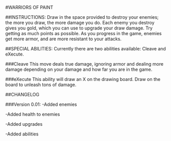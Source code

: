 #WARRIORS OF PAINT

##INSTRUCTIONS:
Draw in the space provided to destroy your enemies; the more you draw, the more damage you do. Each enemy you destroy gives you gold, which you can use to upgrade your draw damage. Try getting as much points as possible.
As you progress in the game, enemies get more armor, and are more resistant to your attacks.

##SPECIAL ABILITIES:
Currently there are two abilities available: Cleave and eXecute.

###Cleave
This move deals true damage, ignoring armor and dealing more damage depending on your damage and how far you are in the game.

###eXecute
This ability will draw an X on the drawing board. Draw on the board to unleash tons of damage.


##CHANGELOG

###Version 0.01:
-Added enemies

-Added health to enemies

-Added upgrades

-Added abilities
